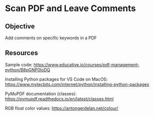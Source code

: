 # Scan PDF and Leave Comments
## Objective
Add comments on specific keywords in a PDF

## Resources
Sample code:
https://www.educative.io/courses/pdf-management-python/B8pGNP0loDQ

Installing Python packages for VS Code on MacOS: 
https://www.mytecbits.com/internet/python/installing-python-packages

PyMuPDF documentation (classes): https://pymupdf.readthedocs.io/en/latest/classes.html

RGB float color values: https://antongerdelan.net/colour/